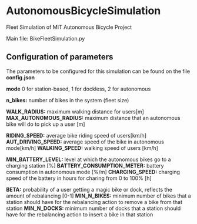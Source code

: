 # AutonomousBicycleSimulation
Fleet Simulation of MIT Autonomous Bicycle Project

Main file: BikeFleetSimulation.py


## Configuration of parameters

The parameters to be configured for this simulation can be found on the file **config.json**

**mode** 0 for station-based, 1 for dockless, 2 for autonomous

**n_bikes:** number of bikes in the system (fleet size)

**WALK_RADIUS:** maximum walking distance for users[m]
**MAX_AUTONOMOUS_RADIUS:** maximum distance that an autonomous bike will do to pick up a user [m]

**RIDING_SPEED:** average bike riding speed of users[km/h]
**AUT_DRIVING_SPEED:** average speed of the bike in autonomous mode[km/h]
**WALKING_SPEED:** walking speed of users [km/h]

**MIN_BATTERY_LEVEL:** level at which the autonomous bikes go to a charging station [%]
**BATTERY_CONSUMPTION_METER:** battery consumption in autonomous mode [%/m] 
**CHARGING_SPEED:** charging speed of the battery in hours for charing from 0 to 100% [h]

**BETA:** probability of a user getting a magic bike or dock, reflects the amount of rebalancing [0-1]
**MIN_N_BIKES:** minimum number of bikes that a station should have for the rebalancing action to remove a bike from that station
**MIN_N_DOCKS:** minimum number of docks that a station should have for the rebalancing action to insert a bike in that station
 

